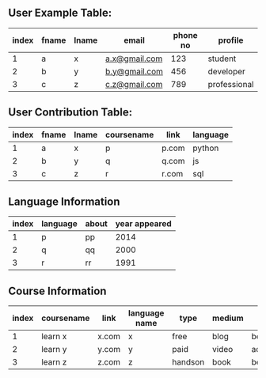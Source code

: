 ## User Example Table:

| index | fname | lname | email         | phone no | profile      |
|-------|-------|-------|---------------|----------|--------------|
| 1     | a     | x     | a.x@gmail.com | 123      | student      |
| 2     | b     | y     | b.y@gmail.com | 456      | developer    |
| 3     | c     | z     | c.z@gmail.com | 789      | professional |

## User Contribution Table:

| index | fname | lname | coursename | link  | language |
|-------|-------|-------|------------|-------|----------|
| 1     | a     | x     | p          | p.com | python   |
| 2     | b     | y     | q          | q.com | js       |
| 3     | c     | z     | r          | r.com | sql      |

## Language Information

| index | language | about | year appeared |
|-------|----------|-------|---------------|
| 1     | p        | pp    | 2014          |
| 2     | q        | qq    | 2000          |
| 3     | r        | rr    | 1991          |

## Course Information

| index | coursename | link  | language name | type    | medium | level    | submitted by |
|-------|------------|-------|---------------|---------|--------|----------|--------------|
| 1     | learn x    | x.com | x             | free    | blog   | beginner | user1        |
| 2     | learn y    | y.com | y             | paid    | video  | advanced | user2        |
| 3     | learn z    | z.com | z             | handson | book   | beginner | user3        |